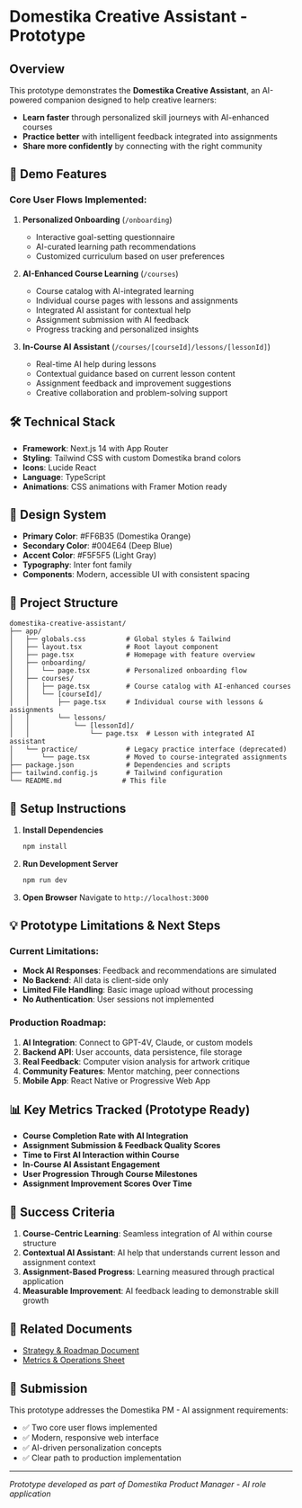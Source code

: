 # Domestika Creative Assistant - Prototype

## Overview
This prototype demonstrates the **Domestika Creative Assistant**, an AI-powered companion designed to help creative learners:
- **Learn faster** through personalized skill journeys with AI-enhanced courses
- **Practice better** with intelligent feedback integrated into assignments
- **Share more confidently** by connecting with the right community

## 🚀 Demo Features

### Core User Flows Implemented:

1. **Personalized Onboarding** (`/onboarding`)
   - Interactive goal-setting questionnaire
   - AI-curated learning path recommendations
   - Customized curriculum based on user preferences

2. **AI-Enhanced Course Learning** (`/courses`)
   - Course catalog with AI-integrated learning
   - Individual course pages with lessons and assignments
   - Integrated AI assistant for contextual help
   - Assignment submission with AI feedback
   - Progress tracking and personalized insights

3. **In-Course AI Assistant** (`/courses/[courseId]/lessons/[lessonId]`)
   - Real-time AI help during lessons
   - Contextual guidance based on current lesson content
   - Assignment feedback and improvement suggestions
   - Creative collaboration and problem-solving support

## 🛠 Technical Stack
- **Framework**: Next.js 14 with App Router
- **Styling**: Tailwind CSS with custom Domestika brand colors
- **Icons**: Lucide React
- **Language**: TypeScript
- **Animations**: CSS animations with Framer Motion ready

## 🎨 Design System
- **Primary Color**: #FF6B35 (Domestika Orange)
- **Secondary Color**: #004E64 (Deep Blue)
- **Accent Color**: #F5F5F5 (Light Gray)
- **Typography**: Inter font family
- **Components**: Modern, accessible UI with consistent spacing

## 📁 Project Structure
```
domestika-creative-assistant/
├── app/
│   ├── globals.css          # Global styles & Tailwind
│   ├── layout.tsx           # Root layout component
│   ├── page.tsx             # Homepage with feature overview
│   ├── onboarding/
│   │   └── page.tsx         # Personalized onboarding flow
│   ├── courses/
│   │   ├── page.tsx         # Course catalog with AI-enhanced courses
│   │   └── [courseId]/
│   │       ├── page.tsx     # Individual course with lessons & assignments
│   │       └── lessons/
│   │           └── [lessonId]/
│   │               └── page.tsx  # Lesson with integrated AI assistant
│   └── practice/            # Legacy practice interface (deprecated)
│       └── page.tsx         # Moved to course-integrated assignments
├── package.json             # Dependencies and scripts
├── tailwind.config.js       # Tailwind configuration
└── README.md               # This file
```

## 🔧 Setup Instructions

1. **Install Dependencies**
   ```bash
   npm install
   ```

2. **Run Development Server**
   ```bash
   npm run dev
   ```

3. **Open Browser**
   Navigate to `http://localhost:3000`

## 💡 Prototype Limitations & Next Steps

### Current Limitations:
- **Mock AI Responses**: Feedback and recommendations are simulated
- **No Backend**: All data is client-side only
- **Limited File Handling**: Basic image upload without processing
- **No Authentication**: User sessions not implemented

### Production Roadmap:
1. **AI Integration**: Connect to GPT-4V, Claude, or custom models
2. **Backend API**: User accounts, data persistence, file storage
3. **Real Feedback**: Computer vision analysis for artwork critique
4. **Community Features**: Mentor matching, peer connections
5. **Mobile App**: React Native or Progressive Web App

## 📊 Key Metrics Tracked (Prototype Ready)
- **Course Completion Rate with AI Integration**
- **Assignment Submission & Feedback Quality Scores** 
- **Time to First AI Interaction within Course**
- **In-Course AI Assistant Engagement**
- **User Progression Through Course Milestones**
- **Assignment Improvement Scores Over Time**

## 🎯 Success Criteria
1. **Course-Centric Learning**: Seamless integration of AI within course structure
2. **Contextual AI Assistant**: AI help that understands current lesson and assignment context
3. **Assignment-Based Progress**: Learning measured through practical application
4. **Measurable Improvement**: AI feedback leading to demonstrable skill growth

## 🔗 Related Documents
- [Strategy & Roadmap Document](./strategy-document.md)
- [Metrics & Operations Sheet](./metrics-operations.md)

## 📧 Submission
This prototype addresses the Domestika PM - AI assignment requirements:
- ✅ Two core user flows implemented
- ✅ Modern, responsive web interface
- ✅ AI-driven personalization concepts
- ✅ Clear path to production implementation

---

*Prototype developed as part of Domestika Product Manager - AI role application* 